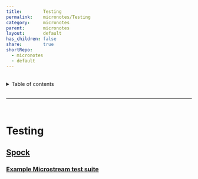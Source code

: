 ```yaml
---
title:        Testing    
permalink:    micronotes/Testing    
category:     micronotes    
parent:       micronotes    
layout:       default    
has_children: false    
share:        true    
shortRepo:    
  - micronotes    
  - default    
---
```

    
    
<br/>    
    
<details markdown="block">    
<summary>    
Table of contents    
</summary>    
{: .text-delta }    
1. TOC    
{:toc}    
</details>    
    
<br/>    
    
***    
    
<br/>    
    
# Testing    
    
## [Spock](https://micronaut-projects.github.io/micronaut-test/latest/guide/index.html#spock)    
    
### [Example Microstream test suite  ](https://github.com/14paxton/SpockMicronautMicrostream/tree/main/test/groovy/com/ssi/integration)
